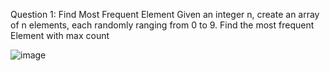 Question 1: Find Most Frequent Element
Given an integer n, create an array of n elements, each randomly ranging from 0 to 9. Find the most frequent Element with max count

![image](https://github.com/user-attachments/assets/3d9ea4c5-9e6b-4490-9899-332387bf0d4b)
